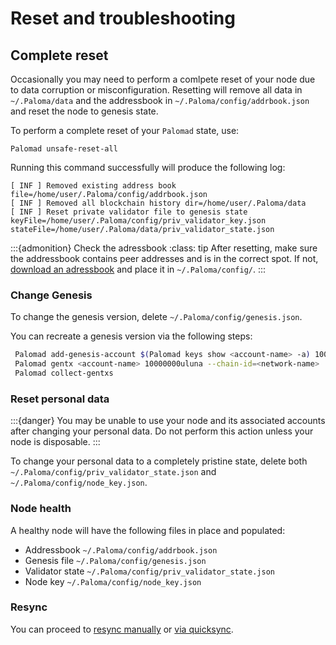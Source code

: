 # Reset and troubleshooting

## Complete reset

Occasionally you may need to perform a comlpete reset of your node due to data corruption or misconfiguration. Resetting will remove all data in `~/.Paloma/data` and the addressbook in `~/.Paloma/config/addrbook.json` and reset the node to genesis state. 

To perform a complete reset of your `Palomad` state, use:

```
Palomad unsafe-reset-all
```

Running this command successfully will produce the following log: 

```
[ INF ] Removed existing address book file=/home/user/.Paloma/config/addrbook.json
[ INF ] Removed all blockchain history dir=/home/user/.Paloma/data
[ INF ] Reset private validator file to genesis state keyFile=/home/user/.Paloma/config/priv_validator_key.json stateFile=/home/user/.Paloma/data/priv_validator_state.json
```

:::{admonition} Check the adressbook
:class: tip
After resetting, make sure the addressbook contains peer addresses and is in the correct spot. If not, [download an adressbook](../run-a-full-Paloma-node/join-a-network.md#1-select-a-network) and place it in `~/.Paloma/config/`.
:::


### Change Genesis

To change the genesis version, delete `~/.Paloma/config/genesis.json`.

You can recreate a genesis version via the following steps:

```bash
 Palomad add-genesis-account $(Palomad keys show <account-name> -a) 100000000uluna,1000usd
 Palomad gentx <account-name> 10000000uluna --chain-id=<network-name> 
 Palomad collect-gentxs
```

### Reset personal data

:::{danger}
You may be unable to use your node and its associated accounts after changing your personal data. Do not perform this action unless your node is disposable. 
:::

To change your personal data to a completely pristine state, delete both `~/.Paloma/config/priv_validator_state.json` and `~/.Paloma/config/node_key.json`. 

### Node health

A healthy node will have the following files in place and populated:

- Addressbook `~/.Paloma/config/addrbook.json`
- Genesis file `~/.Paloma/config/genesis.json`
- Validator state  `~/.Paloma/config/priv_validator_state.json`
- Node key `~/.Paloma/config/node_key.json`

### Resync

You can proceed to [resync manually](sync.md) or [via quicksync](sync.md#quicksync). 


